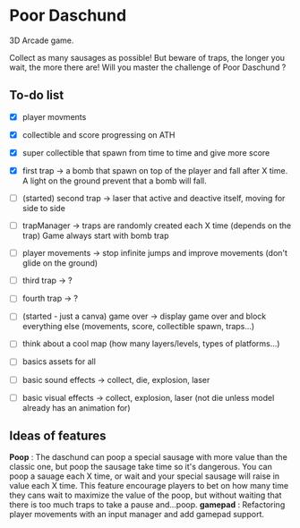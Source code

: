 # Poor Daschund
3D Arcade game.

Collect as many sausages as possible! But beware of traps, the longer you wait, the more there are! Will you master the challenge of Poor Daschund ?

## To-do list
- [x] player movments
- [x] collectible and score progressing on ATH
- [X] super collectible that spawn from time to time and give more score
- [x] first trap -> a bomb that spawn on top of the player and fall after X time. A light on the ground prevent that a bomb will fall.


- [ ] (started) second trap -> laser that active and deactive itself, moving for side to side
- [ ] trapManager -> traps are randomly created each X time (depends on the trap) Game always start with bomb trap
- [ ] player movements -> stop infinite jumps and improve movements (don't glide on the ground)
- [ ] third trap -> ?
- [ ] fourth trap -> ?
- [ ] (started - just a canva) game over -> display game over and block everything else (movements, score, collectible spawn, traps...)
- [ ] think about a cool map (how many layers/levels, types of platforms...)
- [ ] basics assets for all
- [ ] basic sound effects -> collect, die, explosion, laser
- [ ] basic visual effects -> collect, explosion, laser (not die unless model already has an animation for)


## Ideas of features
**Poop** : The daschund can poop a special sausage with more value than the classic one, but poop the sausage take time so it's dangerous. You can poop a sauage each X time, or wait and your special sausage will raise in value each X time. This feature encourage players to bet on how many time they cans wait to maximize the value of the poop, but without waiting that there is too much traps to take a pause and...poop.
**gamepad** : Refactoring player movements with an input manager and add gamepad support.

